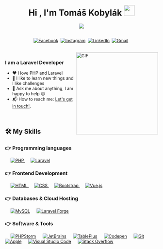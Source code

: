 <h1 align="center">Hi , I'm Tomáš Kobylák <img src="https://media.giphy.com/media/hvRJCLFzcasrR4ia7z/giphy.gif" width="35"></h1>
<p align="center">
  <a href="https://github.com/DenverCoder1/readme-typing-svg"><img src="https://readme-typing-svg.herokuapp.com?lines=Full+Stack+Developer;Laravel;Always%20learning%20new%20things&center=true&width=500&height=50"></a>
</p>

<p align="center">
<br>
<a href="https://www.facebook.com/tomas.kobylak"><img src="https://img.shields.io/badge/facebook-%231877F2.svg?&style=for-the-badge&logo=facebook&logoColor=white" alt="Facebook" /></a>&nbsp;
<a href="https://instagram.com/tomaskobylak"><img src="https://img.shields.io/badge/instagram-%23E4405F.svg?&style=for-the-badge&logo=instagram&logoColor=white" alt="Instagram" /></a>&nbsp;
<a href="https://www.linkedin.com/in/tomáš-kobylák-677833ba/"><img src="https://img.shields.io/badge/linkedin-%230077B5.svg?&style=for-the-badge&logo=linkedin&logoColor=white" alt="LinkedIn" /></a>&nbsp;
<a href="mailto:kobylakt@gmail.com?subject=Hello Tomas"><img src="https://img.shields.io/badge/gmail-%23D14836.svg?&style=for-the-badge&logo=gmail&logoColor=white" alt="Gmail"/></a>&nbsp;
</p>

<br>

<img align="right" height="270px" alt="GIF" src="https://i.pinimg.com/originals/e4/26/70/e426702edf874b181aced1e2fa5c6cde.gif" />

### I am a Laravel Developer
- ❤️  I love PHP and Laravel
- 🧠 I like to learn new things and I like challenges
- 💬 Ask me about anything, I am happy to help :smile:
- 📬 How to reach me: [Let's get in touch!](https://www.linkedin.com/in/tomáš-kobylák-677833ba/).

<br>


## 🛠️ My Skills

### 👉 Programming languages

<p align="left"> 
  &emsp; 
<a href="https://www.php.net/">
    <img alt="PHP" src="https://img.shields.io/badge/PHP-%23777BB4.svg?logo=php&logoColor=white"/>
  </a>
  &emsp;
  <a href="https://laravel.com/" target="_blank"> 
    <img alt="Laravel" src="https://img.shields.io/badge/-Laravel-white?logo=laravel">
  </a> 
</p>

### 👉 Frontend Development
<p align="left"> 
  &emsp; 
  <a href="https://www.w3.org/html/" target="_blank"> 
   <img alt="HTML" src="https://img.shields.io/badge/HTML5%20-%23E34F26.svg?logo=html5&logoColor=white">
  </a>   
  &emsp;
  <a href="https://www.w3schools.com/css/" target="_blank">
    <img alt="CSS" src="https://img.shields.io/badge/CSS%20-%231572B6.svg?logo=css3&logoColor=white">
  </a> 
   &emsp;
  <a href="https://getbootstrap.com" target="_blank"> 
    <img alt="Bootstrap" src="https://img.shields.io/badge/Bootstrap-%23563D7C.svg?style=flat&logo=bootstrap&logoColor=white"/>
  </a>
   &emsp;
  <a href="https://vuejs.org/" target="_blank"> 
    <img alt="Vue.js" src="https://img.shields.io/badge/Vue.js-%e749a0.svg?style=flat&logo=vue.js&logoColor=white"/>
  </a>
</p>

### 👉 Databases & Cloud Hosting
<p align="left">
  &emsp;
    <a href="https://www.mysql.com/"><img alt="MySQL" src="https://img.shields.io/badge/MySQL-%2300f.svg?style=flat&llogo=mysql&logoColor=white"></a>
  &emsp;
    <a href="https://forge.laravel.com/"><img alt="Laravel Forge" src ="https://img.shields.io/badge/Laravel_Forge-%2307405e.svg?style=flat&logo=forge&logoColor=white"/></a>
 </p>
 

 ### 👉 Software & Tools
 
<p>
  &emsp;
  <a href="#"><img alt="PHPStorm" src="https://img.shields.io/badge/PHPStorm-%23563D7C.svg?logo=phpstorm&logoColor=white"></a>
  &emsp;
    <a href="#"><img alt="JetBrains" src="https://img.shields.io/badge/JetBrains-%23563D7C.svg?logo=jetbrains&logoColor=white"></a>
  &emsp;
    <a href="#"><img alt="TablePlus" src="https://img.shields.io/badge/TablePlus-00b56a.svg?logo=tableplus&logoColor=white"></a>
  &emsp;
    <a href="#"><img alt="Codepen" src="https://img.shields.io/badge/Codepen-000000.svg?logo=codepen&logoColor=white"></a>
  &emsp;
    <a href="#"><img alt="Git" src="https://img.shields.io/badge/Git%20-%23F05033.svg?logo=git&logoColor=white"></a>
  &emsp;
    <a href="#"><img alt="Apple" src="https://img.shields.io/badge/Apple-000000?style=flat&logo=apple&logoColor=white"></a>
  &emsp;
    <a href="#"><img alt="Visual Studio Code" src="https://img.shields.io/badge/Visual%20Studio%20Code-0078d7.svg?logo=visual-studio-code&logoColor=white"></a>
  &emsp;
    <a href="#"><img alt="Stack Overflow" src="https://img.shields.io/badge/-Stack%20Overflow-FE7A16?logo=stack-overflow&logoColor=white"></a>
  &emsp;
</p>

<br/>
